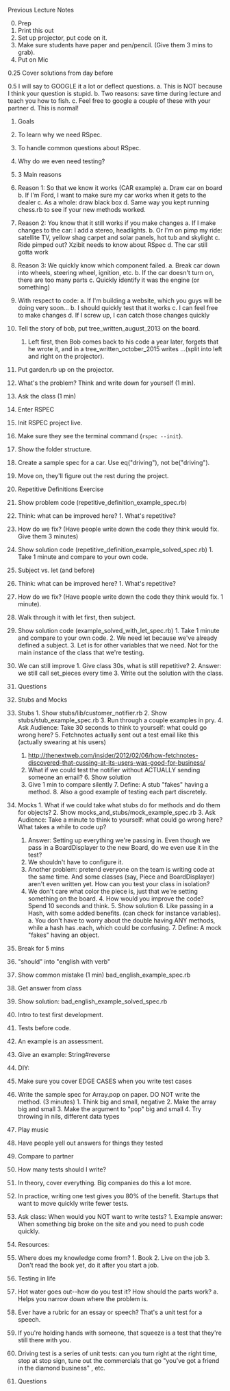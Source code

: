 Previous Lecture Notes

0. Prep
  0. Print this out
  1. Set up projector, put code on it.
  2. Make sure students have paper and pen/pencil. (Give them 3 mins to grab).
  3. Put on Mic

0.25 Cover solutions from day before

0.5 I will say to GOOGLE it a lot or deflect questions.
  a. This is NOT because I think your question is stupid.
  b. Two reasons: save time during lecture and teach you how to fish.
  c. Feel free to google a couple of these with your partner
  d. This is normal!

1. Goals
  1. To learn why we need RSpec.
  2. To handle common questions about RSpec.

2. Why do we even need testing?
  1. 3 Main reasons
  2. Reason 1: So that we know it works (CAR example)
    a. Draw car on board
    b. If I'm Ford, I want to make sure my car works when it gets to the dealer
    c. As a whole: draw black box
    d. Same way you kept running chess.rb to see if your new methods worked.
  3. Reason 2: You know that it still works if you make changes
    a. If I make changes to the car: I add a stereo, headlights.
    b. Or I'm on pimp my ride: satellite TV, yellow shag carpet and solar panels, hot tub and skylight
    c. Ride pimped out? Xzibit needs to know about RSpec
    d. The car still gotta work
  4. Reason 3: We quickly know which component failed.
    a. Break car down into wheels, steering wheel, ignition, etc.
    b. If the car doesn't turn on, there are too many parts
    c. Quickly identify it was the engine (or something)
  5. With respect to code:
    a. If I'm building a website, which you guys will be doing very soon...
    b. I should quickly test that it works
    c. I can feel free to make changes
    d. If I screw up, I can catch those changes quickly
  1. Tell the story of bob, put tree_written_august_2013 on the board.
      1. Left first, then Bob comes back to his code a year later, forgets that he wrote it, and in a tree_written_october_2015 writes ...(split into left and right on the projector).
  2. Put garden.rb up on the projector.
  3. What's the problem?  Think and write down for yourself (1 min).
  4. Ask the class (1 min)
  5. Enter RSPEC

3. Init RSPEC project live.
  1. Make sure they see the terminal command (`rspec --init`).
  2. Show the folder structure.
  3. Create a sample spec for a car.  Use eq("driving"), not be("driving").
  4. Move on, they'll figure out the rest during the project.

4. Repetitive Definitions Exercise
  1. Show problem code (repetitive_definition_example_spec.rb)
  2. Think: what can be improved here?
    1. What's repetitive?
  3. How do we fix? (Have people write down the code they think would fix.  Give them 3 minutes)
  4. Show solution code (repetitive_definition_example_solved_spec.rb)
    1. Take 1 minute and compare to your own code.

5. Subject vs. let (and before)
  2. Think: what can be improved here?
    1. What's repetitive?
  3. How do we fix? (Have people write down the code they think would fix.  1 minute).
  4. Walk through it with let first, then subject.
  5. Show solution code (example_solved_with_let_spec.rb)
    1. Take 1 minute and compare to your own code.
    2. We need let because we've already defined a subject.
    3. Let is for other variables that we need.  Not for the main instance of the class that we're testing.

  5. We can still improve
    1. Give class 30s, what is still repetitive?
    2. Answer: we still call set_pieces every time
    3. Write out the solution with the class.
  6. Questions

6. Stubs and Mocks
  1. Stubs
    1. Show stubs/lib/customer_notifier.rb
    2. Show stubs/stub_example_spec.rb
    3. Run through a couple examples in pry.
    4. Ask Audience: Take 30 seconds to think to yourself: what could go wrong here?
    5. Fetchnotes actually sent out a test email like this (actually swearing at his users)
      1. http://thenextweb.com/insider/2012/02/06/how-fetchnotes-discovered-that-cussing-at-its-users-was-good-for-business/
      2. What if we could test the notifier without ACTUALLY sending someone an email?
    6. Show solution
      1. Give 1 min to compare silently
    7. Define: A stub "fakes" having a method.
    8. Also a good example of testing each part discretely.

  2. Mocks
    1. What if we could take what stubs do for methods and do them for objects?
    2. Show mocks_and_stubs/mock_example_spec.rb
    3. Ask Audience: Take a minute to think to yourself: what could go wrong here?  What takes a while to code up?
      1.  Answer: Setting up everything we're passing in.  Even though we pass in a BoardDisplayer to the new Board, do we even use it in the test?
      2.  We shouldn't have to configure it.
      3.  Another problem: pretend everyone on the team is writing code at the same time.  And some classes (say, Piece and BoardDisplayer) aren't even written yet.  How can you test your class in isolation?
      4.  We don't care what color the piece is, just that we're setting something on the board.
    4. How would you improve the code?  Spend 10 seconds and think.
    5. Show solution
    6. Like passing in a Hash, with some added benefits.
      (can check for instance variables).
      a. You don't have to worry about the double having ANY methods, while a hash has .each, which could be confusing.
    7. Define: A mock "fakes" having an object.

7. Break for 5 mins

8. "should" into "english with verb"
  1. Show common mistake (1 min) bad_english_example_spec.rb
  2. Get answer from class
  3. Show solution: bad_english_example_solved_spec.rb

9. Intro to test first development.
  1. Tests before code.
  2. An example is an assessment.
  3. Give an example: String#reverse

10. DIY:
  1. Make sure you cover EDGE CASES when you write test cases
  2.  Write the sample spec for Array.pop on paper.  DO NOT write the method. (3 minutes)
    1. Think big and small, negative
    2. Make the array big and small
    3.  Make the argument to "pop" big and small
    4. Try throwing in nils, different data types
  3. Play music
  4. Have people yell out answers for things they tested
  5. Compare to partner

11. How many tests should I write?
  1. In theory, cover everything.  Big companies do this a lot more.
  2. In practice, writing one test gives you 80% of the benefit.  Startups that want to move quickly write fewer tests.
  3. Ask class: When would you NOT want to write tests?
    1. Example answer: When something big broke on the site and you need to push code quickly.

12. Resources:
  1. Where does my knowledge come from?
    1. Book
    2. Live on the job
    3. Don't read the book yet, do it after you start a job.

13. Testing in life
  1. Hot water goes out--how do you test it?  How should the parts work?
    a. Helps you narrow down where the problem is.
  2. Ever have a rubric for an essay or speech?  That's a unit test for a speech.
  3. If you're holding hands with someone, that squeeze is a test that they're still there with you.
  4. Driving test is a series of unit tests: can you turn right at the right time, stop at stop sign, tune out the commercials that go "you've got a friend in the diamond business" , etc.

14. Questions
